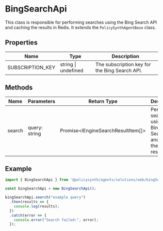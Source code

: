 # BingSearchApi

This class is responsible for performing searches using the Bing Search API and caching the results in Redis. It extends the `PolicySynthAgentBase` class.

## Properties

| Name              | Type                      | Description                                           |
|-------------------|---------------------------|-------------------------------------------------------|
| SUBSCRIPTION_KEY  | string \| undefined       | The subscription key for the Bing Search API.         |

## Methods

| Name    | Parameters            | Return Type                     | Description                                                                 |
|---------|-----------------------|---------------------------------|-----------------------------------------------------------------------------|
| search  | query: string         | Promise<IEngineSearchResultItem[]> | Performs a search using the Bing Search API and returns the search results. |

## Example

```javascript
import { BingSearchApi } from '@policysynth/agents/solutions/web/bingSearchApi.js';

const bingSearchApi = new BingSearchApi();

bingSearchApi.search("example query")
  .then(results => {
    console.log(results);
  })
  .catch(error => {
    console.error("Search failed:", error);
  });
```